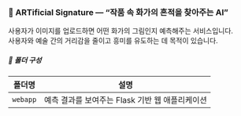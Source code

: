 ### 🎨 ARTificial Signature — “작품 속 화가의 흔적을 찾아주는 AI”

사용자가 이미지를 업로드하면 어떤 화가의 그림인지 예측해주는 서비스입니다.  
사용자와 예술 간의 거리감을 줄이고 흥미를 유도하는 데 목적이 있습니다.  

##### 📁 폴더 구성
| 폴더명                 | 설명                                               |
|------------------------|----------------------------------------------------|
|       `webapp`         | 예측 결과를 보여주는 Flask 기반 웹 애플리케이션       |
